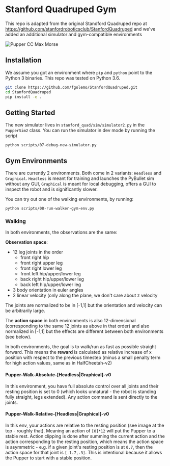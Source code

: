 # Stanford Quadruped Gym 

This repo is adapted from the original Standford Quadruped repo at https://github.com/stanfordroboticsclub/StanfordQuadruped and we've added an additional simulator and gym-compatible environments
 
![Pupper CC Max Morse](https://live.staticflickr.com/65535/49614690753_78edca83bc_4k.jpg)


## Installation

We assume you got an environment where `pip` and `python` point to the Python 3 binaries. This repo was tested on Python 3.6.

```bash
git clone https://github.com/fgolemo/StanfordQuadruped.git
cd StanfordQuadruped
pip install -e . 
```

## Getting Started

The new simulator lives in `stanford_quad/sim/simulator2.py` in the `PupperSim2` class. You can run the simulator in dev mode by running the script

    python scripts/07-debug-new-simulator.py
    
## Gym Environments

There are currently 2 environments. Both come in 2 variants: `Headless` and `Graphical`. `Headless` is meant for training and launches the PyBullet sim without any GUI, `Graphical` is meant for local debugging, offers a GUI to inspect the robot and is significantly slower.

You can try out one of the walking environments, by running:

    python scripts/08-run-walker-gym-env.py

### Walking

In both environments, the observations are the same:

**Observation space**:
- 12 leg joints in the order
  - front right hip
  - front right upper leg
  - front right lower leg
  - front left hip/upper/lower leg
  - back right hip/upper/lower leg
  - back left hip/upper/lower leg
- 3 body orientation in euler angles
- 2 linear velocity (only along the plane, we don't care about z velocity

The joints are normalized to be in [-1,1] but the orientation and velocity can be arbitrarily large.

The **action space** in both environments is also 12-dimensional (corresponding to the same 12 joints as above in that order) and also normalized in [-1,1] but the effects are different between both environments (see below).

In both environments, the goal is to walk/run as fast as possible straight forward. This means the **reward** is calculated as relative increase of x position with respect to the previous timestep (minus a small penalty term for high action values, same as in HalfCheetah-v2)

#### Pupper-Walk-Absolute-[Headless|Graphical]-v0

In this environment, you have full absolute control over all joints and their resting position is set to 0 (which looks unnatural - the robot is standing fully straight, legs extended). Any action command is sent directly to the joints.

#### Pupper-Walk-Relative-[Headless|Graphical]-v0

In this env, your actions are relative to the resting position (see image at the top - roughly that). Meaning an action of `[0]*12` will put the Pupper to a stable rest. Action clipping is done after summing the current action and the action corresponding to the resting position, which means the action space is asymmetric - e.g. if a given joint's resting position is at `0.7`, then the action space for that joint is `[-1.7,.3]`. This is intentional because it allows the Pupper to start with a stable position.

